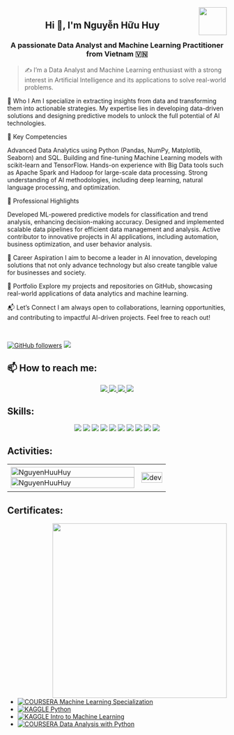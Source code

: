 
<!-- <img align="left" width="400" src="https://github.githubassets.com/images/modules/profile/profile-first-repo.svg" /> -->
<img align="right" width="64" src="[https://github.com/NguyenHuuHuy.png](https://scontent.fdad3-3.fna.fbcdn.net/v/t39.30808-1/474260306_1114485696810608_8377811255015955500_n.jpg?stp=dst-jpg_s200x200_tt6&_nc_cat=105&ccb=1-7&_nc_sid=e99d92&_nc_ohc=drMEhI9NAB0Q7kNvgH-2J6-&_nc_zt=24&_nc_ht=scontent.fdad3-3.fna&_nc_gid=AlQUb38PsuUDPs6VFcW4hpP&oh=00_AYBwp2Fi1n0xsDMNNOed8uP8uRL1C3KexWodDmUm6vs0oA&oe=679D4E92)" />
<!-- <img align="right" width="64" src="https://img.icons8.com/color/48/vietnam-circular.png" /> -->

<h2 align="center">Hi 👋, I'm Nguyễn Hữu Huy</h2>
<p align="center">
  <h3 align="center">A passionate Data Analyst and Machine Learning Practitioner from Vietnam 🇻🇳 </h3>
</p>

> ✍ I’m a Data Analyst and Machine Learning enthusiast with a strong interest in Artificial Intelligence and its applications to solve real-world problems.


🚀 Who I Am
I specialize in extracting insights from data and transforming them into actionable strategies. My expertise lies in developing data-driven solutions and designing predictive models to unlock the full potential of AI technologies.

🔧 Key Competencies

Advanced Data Analytics using Python (Pandas, NumPy, Matplotlib, Seaborn) and SQL.
Building and fine-tuning Machine Learning models with scikit-learn and TensorFlow.
Hands-on experience with Big Data tools such as Apache Spark and Hadoop for large-scale data processing.
Strong understanding of AI methodologies, including deep learning, natural language processing, and optimization.

🌟 Professional Highlights

Developed ML-powered predictive models for classification and trend analysis, enhancing decision-making accuracy.
Designed and implemented scalable data pipelines for efficient data management and analysis.
Active contributor to innovative projects in AI applications, including automation, business optimization, and user behavior analysis.

🎯 Career Aspiration
I aim to become a leader in AI innovation, developing solutions that not only advance technology but also create tangible value for businesses and society.

📂 Portfolio
Explore my projects and repositories on GitHub, showcasing real-world applications of data analytics and machine learning.

📬 Let’s Connect
I am always open to collaborations, learning opportunities, and contributing to impactful AI-driven projects. Feel free to reach out!

<br />

[![GitHub followers](https://img.shields.io/github/followers/NguyenHuuHuy?style=social)](https://github.com/huynguyenhuu43)
![](https://komarev.com/ghpvc/?username=NguyenHuuHuy&style=flat-square)

## 📫 How to reach me:

<p align="center">
   <a href="https://www.facebook.com/huynguyenhuu43" alt="Facebook">
    <img src="https://img.icons8.com/fluent/48/000000/facebook-new.png" target="_blank" />
  </a> 
  <a href="https://linkedin.com/in/nguyenhuuhuy" target="_blank">
    <img src="https://img.icons8.com/fluent/48/000000/linkedin.png"/>
  </a>
  <a href="https://github.com/huynguyenhuu43" alt="Github">
    <img src="https://img.icons8.com/fluent/48/000000/github.png"/>
  </a> 
  <a href="mailto:huynguyenhuu43@gmail.com" alt="Email">
    <img src="https://img.icons8.com/fluent/48/000000/mailing.png"/>
  </a>
</p>

## Skills:
<p align="center">
  <img src="https://img.icons8.com/color/48/000000/python.png"/>
  <img src="https://img.icons8.com/color/48/000000/tensorflow.png"/>
  <img src="https://img.icons8.com/color/48/000000/sql.png"/>
  <img src="https://img.icons8.com/color/48/000000/mongodb.png"/>
  <img src="https://img.icons8.com/color/48/000000/git.png"/>
  <img src="https://img.icons8.com/color/48/000000/github.png"/>
  <img src="https://img.icons8.com/fluent/48/000000/visual-studio-code-2019.png"/>
  <img src="https://img.icons8.com/dusk/48/000000/anaconda.png"/>
  <img src="https://img.icons8.com/color/48/000000/pandas.png"/>
  <img src="https://img.icons8.com/color/48/000000/numpy.png"/>
</p>

## Activities:

<table style="width:100%;">
  <tr>
    <td>
      <img src="https://github-readme-stats.vercel.app/api/top-langs/?username=huynguyenhuu43&bg_color=FFFFFF00&text_color=179fa3&layout=compact&hide=CSS&langs_count=10&custom_title=Top%20Languages%20Used" alt="NguyenHuuHuy" width="100%"/>
      <img src="https://github-readme-stats.vercel.app/api?username=tylerprogramming&bg_color=FFFFFF00&text_color=179fa3&show_icons=true&count_private=true&include_all_commits=true&custom_title=GitHub%20Activity" alt="NguyenHuuHuy" width="100%"/>
    </td>
    <td>
      <p align="center"> 
        <img src="https://cdn.dribbble.com/users/1059583/screenshots/4171367/coding-freak.gif" alt="dev" width="100%"/>
      </p>
    </td>
  </tr>
</table>

## Certificates:

<img align="right" width="400" src="https://github.githubassets.com/images/modules/profile/profile-joined-github.svg">

- [![COURSERA](https://img.shields.io/badge/-COURSERA-green) Machine Learning Specialization](https://www.coursera.org/account/accomplishments/certificate/XYZ123)
- [![KAGGLE](https://img.shields.io/badge/-KAGGLE-blue) Python](https://www.kaggle.com/learn/certification/nguyenhuuhuy/python)
- [![KAGGLE](https://img.shields.io/badge/-KAGGLE-blue) Intro to Machine Learning](https://www.kaggle.com/learn/certification/nguyenhuuhuy/intro-to-machine-learning)
- [![COURSERA](https://img.shields.io/badge/-COURSERA-green) Data Analysis with Python](https://www.coursera.org/account/accomplishments/certificate/ABC456)

